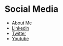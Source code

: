 # Social Media
* [About Me](https://stackoverflow.com/story/hadihammurabi)
* [Linkedin](https://www.linkedin.com/in/hadihammurabi/)
* [Twitter](https://twitter.com/hadihammurabi)
* [Youtube](https://www.youtube.com/c/tamankodekode)
